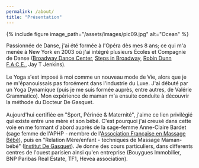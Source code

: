 ```yaml
---
permalink: /about/
title: "Présentation"
---
```


{% include figure image_path="/assets/images/pic09.jpg" alt="Ocean" %}

<div class="text-left">
Passionnée de Danse, j'ai été formée à l'Opéra dès mes 8 ans; ce qui m'a menée à New York en 2003 où j'ai intégré plusieurs Écoles et Compagnie de Danse (<a href="https://www.broadwaydancecenter.com" target="_new">Broadway Dance Center</a>, <a href="https://www.stepsnyc.com" target="_new">Steps in Broadway</a>, <a href="https://www.facebook.com/RobinDunnFACE" target="_new">Robin Dunn F.A.C.E.</a>, Jay T Jenkins).<br><br>
Le Yoga s'est imposé à moi comme un nouveau mode de Vie, alors que je ne m'épanouissais pas forcément dans l'industrie du Luxe. J'ai débuté par un Yoga Dynamique (puis je me suis formée auprès, entre autres, de Valérie Grammatico).
Mon expérience de maman m'a ensuite conduite à découvrir la méthode du Docteur De Gasquet.<br><br>
Aujourd'hui certifiée en "Sport, Périnée & Maternité", j'aime ce lien privilégié qui existe entre une mère et son bébé. C'est pourquoi j'ai creusé dans cette voie en me formant d'abord auprès de la sage-femme Anne-Claire Bardet (sage femme de l'APHP - membre de l'<a href="http://www.massage-bebe.asso.fr" target="_blank">Association Française en Massage Bébé</a>), puis en "Relation Mère/enfant - techniques de Massage Maman-bébé" (<a href="http://www.degasquet.com" target="_blank">Institut De Gasquet</a>).
Je donne des cours particuliers, dans differents centres de l'ouest parisien ainsi qu'en entreprise (Bouygues Immobilier, BNP Paribas Real Estate, TF1, Hevea association).
</div>
